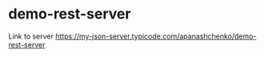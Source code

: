 # demo-rest-server

Link to server https://my-json-server.typicode.com/apanashchenko/demo-rest-server
